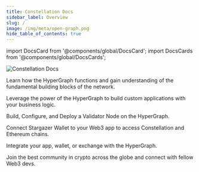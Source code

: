 ```yaml
---
title: Constellation Docs
sidebar_label: Overview
slug: /
image: /img/meta/open-graph.png
hide_table_of_contents: true
---
```


import DocsCard from '@components/global/DocsCard';
import DocsCards from '@components/global/DocsCards';

<head>
  <title>Welcome to Constellation</title>
  <meta
    name="description"
    content="Lorem ipsum"
  />
  <style>{`
    :root {
      --doc-item-container-width: 60rem;
    }
    h1 { display: none; }
    p img { margin: 50px auto 50px auto; }
    .theme-edit-this-page { display: none; }
  `}
  </style>
</head>

![Constellation Docs](/logos/header.svg)

<DocsCards>
  <DocsCard header="Core Concepts" href="/core-concepts" img="/img/home/core-concepts.png">
    <p>Learn how the HyperGraph functions and gain understanding of the fundamental building blocks of the network.</p>
  </DocsCard>

  <DocsCard header="Build a State Channel" href="/statechannels" img="/img/home/state-channel.png">
    <p>Leverage the power of the HyperGraph to build custom applications with your business logic.</p>
  </DocsCard>

<DocsCard header="Run a Validator Node" href="/nodes" img="/img/home/nodes.png">
  <p>Build, Configure, and Deploy a Validator Node on the HyperGraph.</p>
</DocsCard>

<DocsCard header="Integrate Stargazer Wallet" href="/stargazer" img="/img/home/stargazer.png">
  <p>Connect Stargazer Wallet to your Web3 app to access Constellation and Ethereum chains.</p>
</DocsCard>

<DocsCard header="Apps and Integrations" href="/apps" img="/img/home/apps.png">
  <p>Integrate your app, wallet, or exchange with the HyperGraph.</p>
</DocsCard>

<DocsCard header="Community" href="/community" img="/img/home/community.png">
  <p>Join the best community in crypto across the globe and connect with fellow Web3 devs.</p>
</DocsCard>

</DocsCards>
